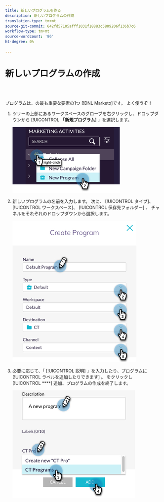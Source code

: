 ```yaml
---
title: 新しいプログラムを作る
description: 新しいプログラムの作成
translation-type: tm+mt
source-git-commit: 642fd57105afff1031f18883c5809206f136b7c6
workflow-type: tm+mt
source-wordcount: '86'
ht-degree: 0%

---
```



# 新しいプログラムの作成

<br> 

プログラムは、の最も重要な要素の1つ [!DNL Marketo]です。 よく使うぞ！

1. ツリーの上部にあるワークスペースのグローブを右クリックし、ドロップダウンから [!UICONTROL **「新規プログラム**] 」を選択します。

   ![イメージ1](/help/sky/assets/programs/create-a-new-program/create-a-new-program-1.png)

1. 新しいプログラムの名前を入力します。 次に、 [!UICONTROL タイプ]、 [!UICONTROL ワークスペース]、 [!UICONTROL 保存先フォルダー] 、  チャネルをそれぞれのドロップダウンから選択します。

   ![イメージ2](/help/sky/assets/programs/create-a-new-program/create-a-new-program-2.png)

1. 必要に応じて、「 [!UICONTROL 説明] 」を入力したり、プログラムに [!UICONTROL ラベルを追加したりできます] 。 をクリックし [!UICONTROL ****] 追加、プログラムの作成を終了します。

   ![イメージ3](/help/sky/assets/programs/create-a-new-program/create-a-new-program-3.png)
